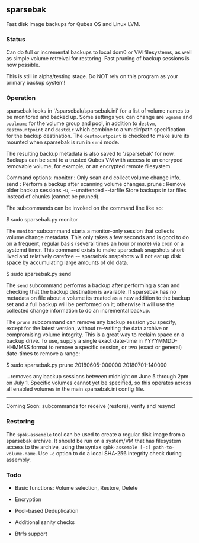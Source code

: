 ## sparsebak

Fast disk image backups for Qubes OS and Linux LVM.

### Status

Can do full or incremental backups to local dom0 or VM filesystems, as well as
simple volume retreival for restoring. Fast pruning of backup sessions is now
possible.

This is still in alpha/testing stage. Do NOT rely on this program as your primary backup system!

### Operation

sparsebak looks in '/sparsebak/sparsebak.ini' for a list of volume names to
be monitored and backed up. Some settings you can change are `vgname` and `poolname`
for the volume group and pool, in addition to `destvm`, `destmountpoint` and `destdir`
which combine to a vm:dir/path specification for the backup destination. The
`destmountpoint` is checked to make sure its mounted when sparsebak is run in `send` mode.

The resulting backup metadata is also saved to '/sparsebak' for now. Backups
can be sent to a trusted Qubes VM with access to an
encryped removable volume, for example, or an encrypted remote filesystem.

Command options:
  monitor : Only scan and collect volume change info.
  send : Perform a backup after scanning volume changes.
  prune : Remove older backup sessions
  -u, --unattended
  --tarfile	Store backups in tar files instead of chunks (cannot be pruned).

The subcommands can be invoked on the command line like so:

   $ sudo sparsebak.py monitor

The `monitor` subcommand starts a monitor-only session
that collects volume change metadata. This only takes a few seconds and is good
to do on a frequent, regular basis (several times an hour or more) via cron or a
systemd timer. This command
exists to make sparsebak snapshots short-lived and relatively carefree --
sparsebak snapshots will not eat up disk space by accumulating large amounts of old data.

   $ sudo sparsebak.py send

The `send` subcommand performs a backup after performing a scan and checking
that the backup destination is available. If sparsebak has no metadata on file about a
volume its treated as a new addition to the backup set and a full backup will
be performed on it; otherwise it will use the collected change information to do an
incremental backup.

The `prune` subcommand can remove any backup session you specify, except for the
latest version, without re-writing the data archive or compromising volume integrity.
This is a great way to reclaim space on a backup drive.
To use, supply a single exact date-time in YYYYMMDD-HHMMSS format to remove a
specific session, or two (exact or general) date-times to remove a range:

   $ sudo sparsebak.py prune 20180605-000000 20180701-140000
   
...removes any backup sessions between midnight on June 5 through 2pm on July 1.
Specific volumes cannot yet be specified, so this operates across all enabled
volumes in the main sparsebak.ini config file.

---

Coming Soon: subcommands for receive (restore), verify and resync!

### Restoring

The `spbk-assemble` tool can be used to create a regular disk image from a
sparsebak archive. It should be run on a system/VM that has filesystem access
to the archive, using the syntax `spbk-assemble [-c] path-to-volume-name`. Use
`-c` option to do a local SHA-256 integrity check during assembly.

### Todo

* Basic functions: Volume selection, Restore, Delete

* Encryption

* Pool-based Deduplication

* Additional sanity checks

* Btrfs support
